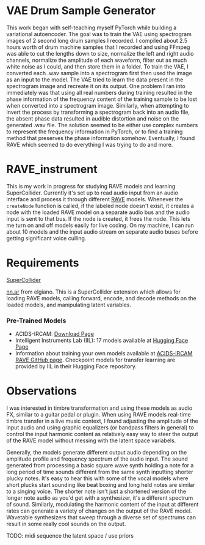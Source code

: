 # VAE Drum Sample Generator
This work began with self-teaching myself PyTorch while building a variational autoencoder. The goal was to train the VAE using spectrogram images of 2 second long drum samples I recorded. I compiled about 2.5 hours worth of drum machine samples that I recorded and using FFmpeg was able to cut the lengths down to size, normalize the left and right audio channels, normalize the amplitude of each waveform, filter out as much white noise as I could, and then store them in a folder. To train the VAE, I converted each .wav sample into a spectrogram first then used the image as an input to the model. The VAE tried to learn the data present in the spectrogram image and recreate it on its output. One problem I ran into immediately was that using all real numbers during training resulted in the phase information of the frequency content of the training sample to be lost when converted into a spectrogram image. Similarly, when attempting to invert the process by transforming a spectrogram back into an audio file, the absent phase data resulted in audible distortion and noise on the generated .wav file. The solution seemed to be either use complex numbers to represent the frequency information in PyTorch, or to find a training method that preserves the phase information somehow. Eventually, I found RAVE which seemed to do everything I was trying to do and more. 

# RAVE_instrument
This is my work in progress for studying RAVE models and learning SuperCollider. Currently it's set up to read audio input from an audio interface and process it through different [RAVE](<https://forum.ircam.fr/projects/detail/rave/>) models. Whenever the `createNode` function is called, if the labeled node doesn't exisit, it creates a node with the loaded RAVE model on a separate audio bus and the audio input is sent to that bus. If the node is created, it frees the node. This lets me turn on and off models easily for live coding. On my machine, I can run about 10 models and the input audio stream on separate audio buses before getting significant voice culling. 

# Requirements
[SuperCollider](<https://supercollider.github.io/>)  

[nn.ar](<https://github.com/elgiano/nn.ar>) from elgiano. This is a SuperCollider extension which allows for loading RAVE models, calling forward, encode, and decode methods on the loaded models, and manipulating latent variables. 

### Pre-Trained Models
- ACIDS-IRCAM: [Download Page](<https://acids-ircam.github.io/rave_models_download>)
- Intelligent Instruments Lab (IIL): 17 models available at [Hugging Face Page](<https://huggingface.co/Intelligent-Instruments-Lab/rave-models>)
- Information about training your own models available at [ACIDS-IRCAM RAVE GitHub page](<https://github.com/acids-ircam/rave>). Checkpoint models for transfer learning are provided by IIL in their Hugging Face repository. 

# Observations
I was interested in timbre transformation and using these models as audio FX, similar to a guitar pedal or plugin. When using RAVE models real-time timbre transfer in a live music context, I found adjusting the amplitude of the input audio and using graphic equalizers (or bandpass filters in general) to control the input harmonic content as relatively easy way to steer the output of the RAVE model without messing with the latent space variabels.  
 
Generally, the models generate different output audio depending on the amplitude profile and frequency spectrum of the audio input. The sound generated from processing a basic square wave synth holding a note for a long period of time sounds different from the same synth inputting shorter plucky notes. It's easy to hear this with some of the vocal models where short plucks start sounding like beat boxing and long held notes are similar to a singing voice. The shorter note isn't just a shortened version of the longer note audio as you'd get with a synthesizer, it's a different spectrum of sound. Similarly, modulating the harmonic content of the input at different rates can generate a variety of changes on the output of the RAVE model. Wavetable synthesizers that sweep through a diverse set of spectrums can result in some really cool sounds on the output.  

TODO: midi sequence the latent space / use priors
